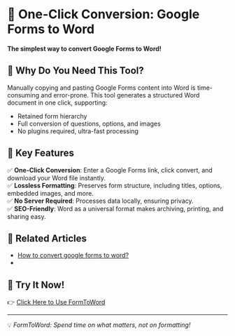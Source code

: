 # 🚀 One-Click Conversion: Google Forms to Word

**The simplest way to convert Google Forms to Word!**

## 🔹 Why Do You Need This Tool?
Manually copying and pasting Google Forms content into Word is time-consuming and error-prone. This tool generates a structured Word document in one click, supporting:
- Retained form hierarchy
- Full conversion of questions, options, and images
- No plugins required, ultra-fast processing

## 🎯 Key Features
✅ **One-Click Conversion**: Enter a Google Forms link, click convert, and download your Word file instantly.  
✅ **Lossless Formatting**: Preserves form structure, including titles, options, embedded images, and more.  
✅ **No Server Required**: Processes data locally, ensuring privacy.  
✅ **SEO-Friendly**: Word as a universal format makes archiving, printing, and sharing easy.

## 📄 Related Articles
- [How to convert google forms to word?]([seo-guide.md](https://nanshanelectrician.github.io/blogformtoword/googleformtoword))
- 

## 📢 Try It Now!
👉  [Click Here to Use FormToWord](https://formtoword.vercel.app/)


---

💡 *FormToWord: Spend time on what matters, not on formatting!*

